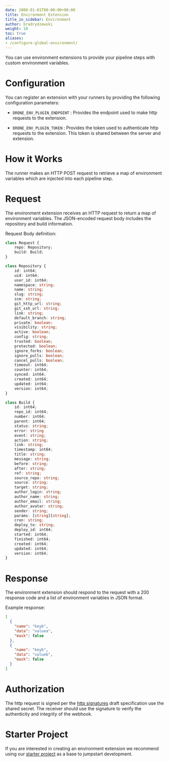 ```yaml
---
date: 2000-01-01T00:00:00+00:00
title: Environment Extension
title_in_sidebar: Environment
author: bradrydzewski
weight: 10
toc: true
aliases:
- /configure-global-environment/
---
```



You can use environment extensions to provide your pipeline steps with custom environment variables.

# Configuration

You can register an extension with your runners by providing the following configuration parameters:

* `DRONE_ENV_PLUGIN_ENDPOINT`
  : Provides the endpoint used to make http requests to the extension.

* `DRONE_ENV_PLUGIN_TOKEN`
  : Provides the token used to authenticate http requests to the extension. This token is shared between the server and extension.

# How it Works

The runner makes an HTTP POST request to retrieve a map of environment variables which are injected into each pipeline step.

# Request

The environment extension receives an HTTP request to return a map of environment variables. The JSON-encoded request body includes the repository and build information.

Request Body definition:

```typescript  {linenos=table}
class Request {
    repo: Repository;
    build: Build;
}
```

```typescript  {linenos=table}
class Repository {
    id: int64;
    uid: int64;
    user_id: int64;
    namespace: string;
    name: string;
    slug: string;
    scm: string;
    git_http_url: string;
    git_ssh_url: string;
    link: string;
    default_branch: string;
    private: boolean;
    visibility: string;
    active: boolean;
    config: string;
    trusted: boolean;
    protected: boolean;
    ignore_forks: boolean;
    ignore_pulls: boolean;
    cancel_pulls: boolean;
    timeout: int64;
    counter: int64;
    synced: int64;
    created: int64;
    updated: int64;
    version: int64;
}
```

```typescript  {linenos=table}
class Build {
    id: int64;
    repo_id: int64;
    number: int64;
    parent: int64;
    status: string;
    error: string
    event: string;
    action: string;
    link: string;
    timestamp: int64;
    title: string;
    message: string;
    before: string;
    after: string;
    ref: string;
    source_repo: string;
    source: string;
    target: string;
    author_login: string;
    author_name: string;
    author_email: string;
    author_avatar: string;
    sender: string;
    params: [string][string];
    cron: string;
    deploy_to: string;
    deploy_id: int64;
    started: int64;
    finished: int64;
    created: int64;
    updated: int64;
    version: int64;
}
```

# Response

The environment extension should respond to the request with a 200 response code and a list of environment variables in JSON format.

Example response:

```json  {linenos=table}
[
  {
    "name": "keyb",
    "data": "valuea",
    "mask": false
  },
  {
    "name": "keyb",
    "data": "valueb",
    "mask": false
  }
]
```

# Authorization

The http request is signed per the [http signatures](https://tools.ietf.org/html/draft-cavage-http-signatures-10) draft specification use the shared secret. The receiver should use the signature to verify the authenticity and integrity of the webhook.

# Starter Project

If you are interested in creating an environment extension we recommend using our [starter project](https://github.com/drone/boilr-environ) as a base to jumpstart development.
